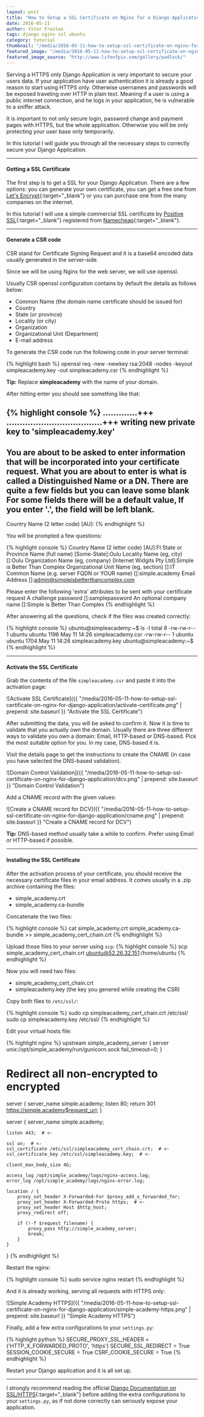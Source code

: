 ```yaml
---
layout: post
title: "How to Setup a SSL Certificate on Nginx for a Django Application"
date: 2016-05-11
author: Vitor Freitas
tags: django nginx ssl ubuntu
category: tutorial
thumbnail: "/media/2016-05-11-how-to-setup-ssl-certificate-on-nginx-for-django-application/featured-post-image.jpg"
featured_image: "/media/2016-05-11-how-to-setup-ssl-certificate-on-nginx-for-django-application/featured-post-image.jpg"
featured_image_source: "http://www.lifeofpix.com/gallery/padlock/"
---
```


Serving a HTTPS only Django Application is very important to secure your users data. If your application have user
authentication it is already a good reason to start using HTTPS only. Otherwise usernames and passwords will be exposed
traveling over HTTP in plain text. Meaning if a user is using a public internet connection, and he logs in your
application, he is vulnerable to a sniffer attack.

It is important to not only secure login, password change and payment pages with HTTPS, but the whole application.
Otherwise you will be only protecting your user base only temporarily.

In this tutorial I will guide you through all the necessary steps to correctly secure your Django Application.

***

#### Getting a SSL Certificate

The first step is to get a SSL for your Django Application. There are a few options: you can generate your own
certificate, you can get a free one from [Let's Encrypt][letsencrypt]{:target="_blank"} or you can purchase one from the
many companies on the internet.

In this tutorial I will use a simple commercial SSL certificate by [Positive SSL][positivessl]{:target="_blank"} registered
from [Namecheap][namecheap]{:target="_blank"}.

***

#### Generate a CSR code

CSR stand for Certificate Signing Request and it is a base64 encoded data usually generated in the server-side.

Since we will be using Nginx for the web server, we will use openssl.

Usually CSR openssl configuration contains by default the details as follows below:

* Common Name (the domain name certificate should be issued for)
* Country
* State (or province)
* Locality (or city)
* Organization
* Organizational Unit (Department)
* E-mail address

To generate the CSR code run the following code in your server terminal:

{% highlight bash %}
openssl req -new -newkey rsa:2048 -nodes -keyout simpleacademy.key -out simpleacademy.csr
{% endhighlight %}

<div class="tip">
  <span class="fa fa-lightbulb-o"></span>
  <strong>Tip:</strong> Replace <strong>simpleacademy</strong> with the name of your domain.
</div>

After hitting enter you should see something like that:

{% highlight console %}
.............+++
....................................+++
writing new private key to 'simpleacademy.key'
-----
You are about to be asked to enter information that will be incorporated
into your certificate request.
What you are about to enter is what is called a Distinguished Name or a DN.
There are quite a few fields but you can leave some blank
For some fields there will be a default value,
If you enter '.', the field will be left blank.
-----
Country Name (2 letter code) [AU]:
{% endhighlight %}

You will be prompted a few questions:

{% highlight console %}
Country Name (2 letter code) [AU]:FI
State or Province Name (full name) [Some-State]:Oulu
Locality Name (eg, city) []:Oulu
Organization Name (eg, company) [Internet Widgits Pty Ltd]:Simple is Better Than Complex
Organizational Unit Name (eg, section) []:IT
Common Name (e.g. server FQDN or YOUR name) []:simple.academy
Email Address []:admin@simpleisbetterthancomplex.com

Please enter the following 'extra' attributes
to be sent with your certificate request
A challenge password []:samplepassword
An optional company name []:Simple is Better Than Complex
{% endhighlight %}

After answering all the questions, check if the files was created correctly:

{% highlight console %}
ubuntu@simpleacademy:~$ ls -l
total 8
-rw-rw-r-- 1 ubuntu ubuntu 1196 May 11 14:26 simpleacademy.csr
-rw-rw-r-- 1 ubuntu ubuntu 1704 May 11 14:26 simpleacademy.key
ubuntu@simpleacademy:~$
{% endhighlight %}

***

#### Activate the SSL Certificate

Grab the contents of the file `simpleacademy.csr` and paste it into the activation page:

![Activate SSL Certificate]({{ "/media/2016-05-11-how-to-setup-ssl-certificate-on-nginx-for-django-application/activate-certificate.png" | prepend: site.baseurl }} "Activate the SSL Certificate")

After submitting the data, you will be asked to confirm it. Now it is time to validate that you actually own the domain.
Usually there are three different ways to validate you own a domain: Email, HTTP-based or DNS-based. Pick the most
suitable option for you. In my case, DNS-based it is.

Visit the details page to get the instructions to create the CNAME (in case you have selected the DNS-based validation).

![Domain Control Validation]({{ "/media/2016-05-11-how-to-setup-ssl-certificate-on-nginx-for-django-application/dcv.png" | prepend: site.baseurl }} "Domain Control Validation")

Add a CNAME record with the given values:

![Create a CNAME record for DCV]({{ "/media/2016-05-11-how-to-setup-ssl-certificate-on-nginx-for-django-application/cname.png" | prepend: site.baseurl }} "Create a CNAME record for DCV")

<div class="tip">
  <span class="fa fa-lightbulb-o"></span>
  <strong>Tip:</strong> DNS-based method usually take a while to confirm. Prefer using Email or HTTP-based if possible.
</div>

***

#### Installing the SSL Certificate

After the activation process of your certificate, you should receive the necessary certificate files in your email address.
It comes usually in a .zip archive containing the files:

* simple_academy.crt
* simple_academy.ca-bundle

Concatenate the two files:

{% highlight console %}
cat simple_academy.crt simple_academy.ca-bundle >> simple_academy_cert_chain.crt
{% endhighlight %}

Upload those files to your server using `scp`:
{% highlight console %}
scp simple_academy_cert_chain.crt ubuntu@52.26.32.151:/home/ubuntu
{% endhighlight %}

Now you will need two files:

* simple_academy_cert_chain.crt
* simpleacademy.key (the key you genered while creating the CSR)

Copy both files to `/etc/ssl/`:

{% highlight console %}
sudo cp simpleacademy_cert_chain.crt /etc/ssl/
sudo cp simpleacademy.key /etc/ssl/
{% endhighlight %}

Edit your virtual hosts file:

{% highlight nginx %}
upstream simple_academy_server {
  server unix:/opt/simple_academy/run/gunicorn.sock fail_timeout=0;
}

# Redirect all non-encrypted to encrypted
server {
    server_name simple.academy;
    listen 80;
    return 301 https://simple.academy$request_uri;
}

server {
    server_name simple.academy;

    listen 443;  # <-

    ssl on;  # <-
    ssl_certificate /etc/ssl/simpleacademy_cert_chain.crt;  # <-
    ssl_certificate_key /etc/ssl/simpleacademy.key;  # <-

    client_max_body_size 4G;

    access_log /opt/simple_academy/logs/nginx-access.log;
    error_log /opt/simple_academy/logs/nginx-error.log;

    location / {
        proxy_set_header X-Forwarded-For $proxy_add_x_forwarded_for;
        proxy_set_header X-Forwarded-Proto https;  # <-
        proxy_set_header Host $http_host;
        proxy_redirect off;

        if (!-f $request_filename) {
            proxy_pass http://simple_academy_server;
            break;
        }
    }
}
{% endhighlight %}

Restart the nginx:

{% highlight console %}
sudo service nginx restart
{% endhighlight %}

And it is already working, serving all requests with HTTPS only:

![Simple Academy HTTPS]({{ "/media/2016-05-11-how-to-setup-ssl-certificate-on-nginx-for-django-application/simple-academy-https.png" | prepend: site.baseurl }} "Simple Academy HTTPS")

Finally, add a few extra configurations to your `settings.py`:

{% highlight python %}
SECURE_PROXY_SSL_HEADER = ('HTTP_X_FORWARDED_PROTO', 'https')
SECURE_SSL_REDIRECT = True
SESSION_COOKIE_SECURE = True
CSRF_COOKIE_SECURE = True
{% endhighlight %}

Restart your Django application and it is all set up.

***

I strongly recommend reading the official [Django Documentation on SSL/HTTPS][django-docs-ssl]{:target="_blank"} before
adding the extra configurations to your `settings.py`, as if not done correctly can seriously expose your application.


[letsencrypt]: https://letsencrypt.org/
[positivessl]: https://www.positivessl.com/free-ssl-certificate.php
[namecheap]: https://www.namecheap.com
[django-docs-ssl]: https://docs.djangoproject.com/en/dev/topics/security/#ssl-https
